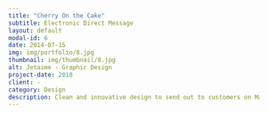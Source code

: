 ```yaml
---
title: "Cherry On the Cake"
subtitle: Electronic Direct Message
layout: default
modal-id: 6
date: 2014-07-15
img: img/portfolio/8.jpg
thumbnail: img/thumbnail/8.jpg
alt: Jetaime - Graphic Design
project-date: 2018
client: -
category: Design
description: Clean and innovative design to send out to customers on MailChimp, GetResponse or any email marketing app.
---
```

